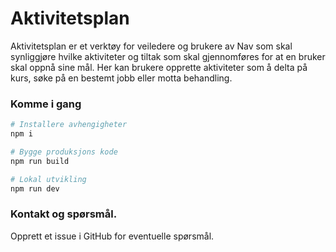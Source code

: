 # Aktivitetsplan

Aktivitetsplan er et verktøy for veiledere og brukere av Nav som skal synliggjøre hvilke aktiviteter og tiltak som skal
gjennomføres for at en bruker skal oppnå sine mål. Her kan brukere opprette aktiviteter som å delta på kurs, søke
på en bestemt jobb eller motta behandling.

### Komme i gang

```sh
# Installere avhengigheter
npm i

# Bygge produksjons kode
npm run build

# Lokal utvikling
npm run dev
```

### Kontakt og spørsmål.

Opprett et issue i GitHub for eventuelle spørsmål.
